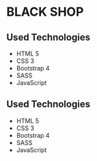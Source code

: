 # BLACK SHOP
## Used Technologies
* HTML 5
* CSS 3
* Bootstrap 4
* SASS
* JavaScript
## Used Technologies
* HTML 5
* CSS 3
* Bootstrap 4
* SASS
* JavaScript
